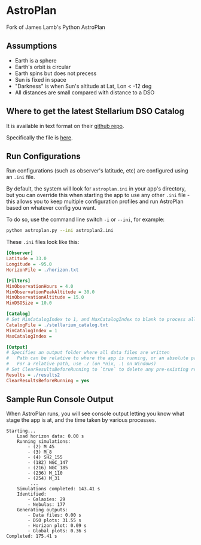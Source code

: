 # AstroPlan
Fork of James Lamb's Python AstroPlan


## Assumptions

- Earth is a sphere
- Earth's orbit is circular
- Earth spins but does not precess
- Sun is fixed in space
- "Darkness" is when Sun's altitude at Lat, Lon < -12 deg
- All distances are small compared with distance to a DSO

## Where to get the latest Stellarium DSO Catalog
It is available in text format on their [github repo](https://github.com/Stellarium/stellarium/tree/master).

Specifically the file is [here](https://github.com/Stellarium/stellarium/blob/master/nebulae/default/catalog.txt).

## Run Configurations
Run configurations (such as observer's latitude, etc) are configured using an `.ini` file.

By default, the system will look for `astroplan.ini` in your app's directory, but you can override this when 
starting the app to use any other `.ini` file - this allows you to keep multiple configuration profiles and 
run AstroPlan based on whatever config you want.

To do so, use the command line switch `-i` or `--ini`, for example:
```bash
python astroplan.py --ini astroplan2.ini
```

These `.ini` files look like this:
```ini
[Observer]
Latitude = 33.0
Longitude = -95.0
HorizonFile = ./horizon.txt

[Filters]
MinObservationHours = 4.0
MinObservationPeakAltitude = 30.0
MinObservationAltitude = 15.0
MinDSOSize = 10.0

[Catalog]
# Set MinCatalogIndex to 1, and MaxCatalogIndex to blank to process all entries
CatalogFile = ./stellarium_catalog.txt
MinCatalogIndex = 1
MaxCatalogIndex = 

[Output]
# Specifies an output folder where all data files are written
#   Path can be relative to where the app is running, or an absolute path
#   For a relative path, use ./ (on *nix, .\ on Windows)
# Set ClearResultsBeforeRunning to `true` to delete any pre-existing results folder
Results = ./results2
ClearResultsBeforeRunning = yes
```


## Sample Run Console Output
When AstroPlan runs, you will see console output letting you know what stage the app is at, and the time taken by 
various processes.

```text
Starting...
	Load horizon data: 0.00 s
	Running simulations:
		- (2) M_45
		- (3) M_8
		- (4) SH2_155
		- (182) NGC_147
		- (216) NGC_185
		- (236) M_110
		- (254) M_31
		 ...
	Simulations completed: 143.41 s
	Identified:
		- Galaxies: 29
		- Nebulas: 177
	Generating outputs:
		- Data files: 0.00 s
		- DSO plots: 31.55 s
		- Horizon plot: 0.09 s
		- Global plots: 0.36 s
Completed: 175.41 s
```